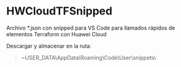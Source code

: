 # HWCloudTFSnipped
Archivo *.json con snipped para VS Code para llamados rápidos de elementos Terraform con Huawei Cloud

Descargar y almacenar en la ruta:

> ~USER_DATA\AppData\Roaming\Code\User\snippets\
